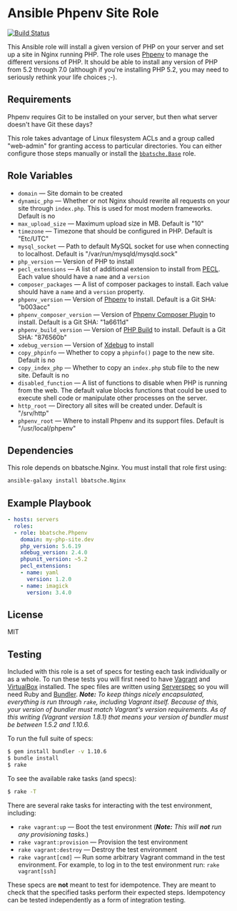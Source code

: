 Ansible Phpenv Site Role
========================

[![Build Status](https://travis-ci.org/bbatsche/Ansible-Phpenv-Site-Role.svg?branch=master)](https://travis-ci.org/bbatsche/Ansible-Phpenv-Site-Role)

This Ansible role will install a given version of PHP on your server and set up a site in Nginx running PHP. The role uses [Phpenv](https://github.com/madumlao/phpenv) to manage the different versions of PHP. It should be able to install any version of PHP from 5.2 through 7.0 (although if you're installing PHP 5.2, you may need to seriously rethink your life choices ;-).

Requirements
------------

Phpenv requires Git to be installed on your server, but then what server doesn't have Git these days?

This role takes advantage of Linux filesystem ACLs and a group called "web-admin" for granting access to particular directories. You can either configure those steps manually or install the [`bbatsche.Base`](https://galaxy.ansible.com/bbatsche/Base/) role.

Role Variables
--------------

- `domain` &mdash; Site domain to be created
- `dynamic_php` &mdash; Whether or not Nginx should rewrite all requests on your site through `index.php`. This is used for most modern frameworks. Default is no
- `max_upload_size` &mdash; Maximum upload size in MB. Default is "10"
- `timezone` &mdash; Timezone that should be configured in PHP. Default is "Etc/UTC"
- `mysql_socket` &mdash; Path to default MySQL socket for use when connecting to localhost. Default is "/var/run/mysqld/mysqld.sock"
- `php_version` &mdash; Version of PHP to install
- `pecl_extensions` &mdash; A list of additional extension to install from [PECL](https://pecl.php.net/). Each value should have a `name` and a `version`
- `composer_packages` &mdash; A list of composer packages to install. Each value should have a `name` and a `version` property.
- `phpenv_version` &mdash; Version of [Phpenv](https://github.com/madumlao/phpenv) to install. Default is a Git SHA: "b003acc"
- `phpenv_composer_version` &mdash; Version of [Phpenv Composer Plugin](https://github.com/ryoakg/phpenv-composer) to install. Default is a Git SHA: "1a6611d"
- `phpenv_build_version` &mdash; Version of [PHP Build](https://github.com/php-build/php-build) to install. Default is a Git SHA: "876560b"
- `xdebug_version` &mdash; Version of [Xdebug](https://xdebug.org/) to install
- `copy_phpinfo` &mdash; Whether to copy a `phpinfo()` page to the new site. Default is no
- `copy_index_php` &mdash; Whether to copy an `index.php` stub file to the new site. Default is no
- `disabled_function` &mdash; A list of functions to disable when PHP is running from the web. The default value blocks functions that could be used to execute shell code or manipulate other processes on the server.
- `http_root` &mdash; Directory all sites will be created under. Default is "/srv/http"
- `phpenv_root` &mdash; Where to install Phpenv and its support files. Default is "/usr/local/phpenv"

Dependencies
------------

This role depends on bbatsche.Nginx. You must install that role first using:

```bash
ansible-galaxy install bbatsche.Nginx
```

Example Playbook
----------------

```yml
- hosts: servers
  roles:
  - role: bbatsche.Phpenv
    domain: my-php-site.dev
    php_version: 5.6.19
    xdebug_version: 2.4.0
    phpunit_version: ~5.2
    pecl_extensions:
    - name: yaml
      version: 1.2.0
    - name: imagick
      version: 3.4.0
```

License
-------

MIT

Testing
-------

Included with this role is a set of specs for testing each task individually or as a whole. To run these tests you will first need to have [Vagrant](https://www.vagrantup.com/) and [VirtualBox](https://www.virtualbox.org/) installed. The spec files are written using [Serverspec](http://serverspec.org/) so you will need Ruby and [Bundler](http://bundler.io/). _**Note:** To keep things nicely encapsulated, everything is run through `rake`, including Vagrant itself. Because of this, your version of bundler must match Vagrant's version requirements. As of this writing (Vagrant version 1.8.1) that means your version of bundler must be between 1.5.2 and 1.10.6._

To run the full suite of specs:

```bash
$ gem install bundler -v 1.10.6
$ bundle install
$ rake
```

To see the available rake tasks (and specs):

```bash
$ rake -T
```

There are several rake tasks for interacting with the test environment, including:

- `rake vagrant:up` &mdash; Boot the test environment (_**Note:** This will **not** run any provisioning tasks._)
- `rake vagrant:provision` &mdash; Provision the test environment
- `rake vagrant:destroy` &mdash; Destroy the test environment
- `rake vagrant[cmd]` &mdash; Run some arbitrary Vagrant command in the test environment. For example, to log in to the test environment run: `rake vagrant[ssh]`

These specs are **not** meant to test for idempotence. They are meant to check that the specified tasks perform their expected steps. Idempotency can be tested independently as a form of integration testing.
